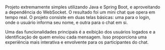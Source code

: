 Projeto extremamente simples utilizando Java e Spring Boot, e aproveitando a dependência do WebSocket. O resultado foi um mini chat que opera em tempo real. O projeto consiste em duas telas básicas: uma para o login, onde o usuário informa seu nome, e outra para o chat em si.

Uma das funcionalidades principais é a exibição dos usuários logados e a identificação de quem enviou cada mensagem. Isso proporciona uma experiência mais interativa e envolvente para os participantes do chat.
